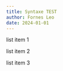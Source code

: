 ```yaml
---
title: Syntaxe TEST
author: Fornes Leo
date: 2024-01-01
---
```


list item 1

list item 2

list item 3

